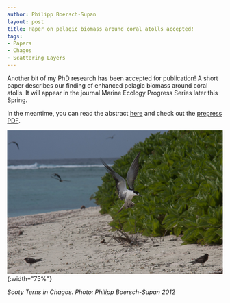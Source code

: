 ```yaml
---
author: Philipp Boersch-Supan
layout: post
title: Paper on pelagic biomass around coral atolls accepted!
tags:
- Papers
- Chagos
- Scattering Layers
---
```



Another bit of my PhD research has been accepted for publication! A short paper describes our finding of enhanced pelagic biomass around coral atolls. It will appear in the journal Marine Ecology Progress Series later this Spring. 

In the meantime, you can read the abstract [here](http://dx.doi.org/10.3354/meps11675) and check out the [prepress PDF](http://127.0.0.1:4000/public/MEPS_BIOT_prepress.pdf).  


![Sooty Tern](/public/images/Chagos-Pelagic-1200px-wm-7517.jpg){:width="75%"}

*Sooty Terns in Chagos. Photo: Philipp Boersch-Supan 2012*